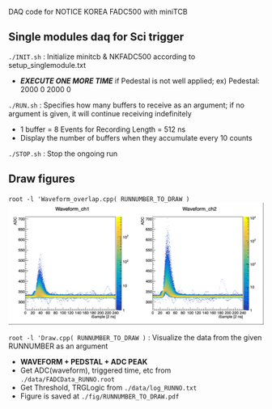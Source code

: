 DAQ code for NOTICE KOREA FADC500 with miniTCB
## Single modules daq for Sci trigger

`./INIT.sh` : Initialize minitcb & NKFADC500 according to setup_singlemodule.txt
- ***EXECUTE ONE MORE TIME*** if Pedestal is not well applied;    ex) Pedestal: 2000  0  2000  0 

`./RUN.sh` : Specifies how many buffers to receive as an argument; if no argument is given, it will continue receiving indefinitely
- 1 buffer = 8 Events for Recording Length = 512 ns
- Display the number of buffers when they accumulate every 10 counts

`./STOP.sh` : Stop the ongoing run

## Draw figures

`root -l 'Waveform_overlap.cpp( RUNNUMBER_TO_DRAW )`
![Draw This](fig/Waveform_20001.png)

`root -l 'Draw.cpp( RUNNUMBER_TO_DRAW )` : Visualize the data from the given RUNNUMBER as an argument
- **WAVEFORM + PEDSTAL + ADC PEAK**	
- Get ADC(waveform), triggered time, etc from `./data/FADCData_RUNNO.root`
- Get Threshold, TRGLogic from `./data/log_RUNNO.txt`
- Figure is saved at `./fig/RUNNUMBER_TO_DRAW.pdf`




